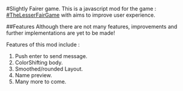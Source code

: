 #Slightly Fairer game. 
This is a javascript mod for the game  : [#TheLesserFairGame](http://bart.vanhauwaert.org/less/) with aims to improve user experience.

##Features
Although there are not many features, improvements and further implementations are yet to be made!

Features of this mod include : 
1. Push enter to send message. 
2. ColorShifting body. 
3. Smoothed/rounded Layout. 
4. Name preview. 
5. Many more to come.
